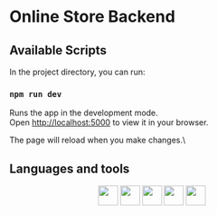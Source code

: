 # Online Store Backend


## Available Scripts

In the project directory, you can run:

### `npm run dev`

Runs the app in the development mode.\
Open [http://localhost:5000](http://localhost:5000) to view it in your browser.

The page will reload when you make changes.\

## Languages and tools 

<div align="center">  
<img src="https://img.shields.io/badge/-Node.js-345344?style=flat-square&logo=nodedotjs" height="35"/>
  <img src="https://img.shields.io/badge/-Express-454544?style=flat-square&logo=express" height="35"/>
  <img src="https://img.shields.io/badge/-Nodemon-098078?style=flat-square&logo=nodemon" height="35"/>
  <img src="https://img.shields.io/badge/-PostgreSQL-194078?style=flat-square&logo=postgresql" height="35"/>
  <img src="https://img.shields.io/badge/-Sequelize-164278?style=flat-square&logo=sequelize" height="35"/>

</div>